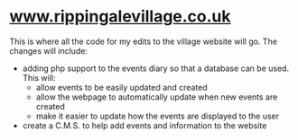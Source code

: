 www.rippingalevillage.co.uk
===========================
This is where all the code for my edits to the village website will go. The changes will include:
+ adding php support to the events diary so that a database can be used. This will:
  - allow events to be easily updated and created
  - allow the webpage to automatically update when new events are created
  - make it easier to update how the events are displayed to the user
+ create a C.M.S. to help add events and information to the website
